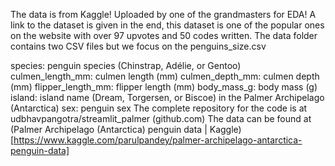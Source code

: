 The data is from Kaggle! Uploaded by one of the grandmasters for EDA! A link to the dataset is given in the end, this dataset is one of the popular ones on the website with over 97 upvotes and 50 codes written. The data folder contains two CSV files but we focus on the penguins_size.csv

species: penguin species (Chinstrap, Adélie, or Gentoo)
culmen_length_mm: culmen length (mm)
culmen_depth_mm: culmen depth (mm)
flipper_length_mm: flipper length (mm)
body_mass_g: body mass (g)
island: island name (Dream, Torgersen, or Biscoe) in the Palmer Archipelago (Antarctica)
sex: penguin sex
The complete repository for the code is at udbhavpangotra/streamlit_palmer (github.com) The data can be found at (Palmer Archipelago (Antarctica) penguin data | Kaggle)[https://www.kaggle.com/parulpandey/palmer-archipelago-antarctica-penguin-data]